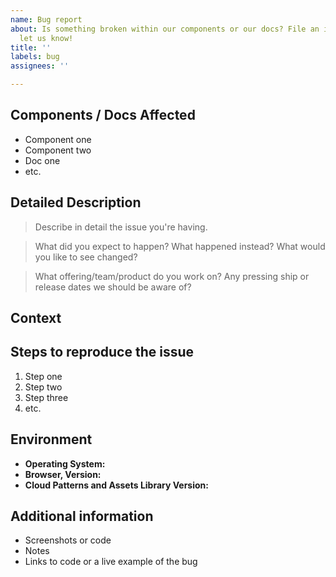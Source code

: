 ```yaml
---
name: Bug report
about: Is something broken within our components or our docs? File an issue here to
  let us know!
title: ''
labels: bug
assignees: ''

---
```


<!-- Feel free to remove sections that aren't relevant. -->

## Components / Docs Affected

<!-- List components, docs, data hooks, etc. that have been affected by this issue --> 
- Component one
- Component two
- Doc one
- etc. 

## Detailed Description
> Describe in detail the issue you're having.

> What did you expect to happen? What happened instead? What would you like to see changed?

> What offering/team/product do you work on? Any pressing ship or release dates we should be aware of?


## Context
<!--- What are you trying to accomplish for your users? How has the issue affected you? Is this issue blocking you or your team? -->

## Steps to reproduce the issue
1. Step one
2. Step two
3. Step three
4. etc.

## Environment
- **Operating System:** <!-- e.g. Mac OS -->
- **Browser, Version:** <!-- e.g. Firefox 67.0 -->
- **Cloud Patterns and Assets Library Version:** <!-- e.g. 1.0.0 -->

## Additional information
- Screenshots or code
- Notes
- Links to code or a live example of the bug
